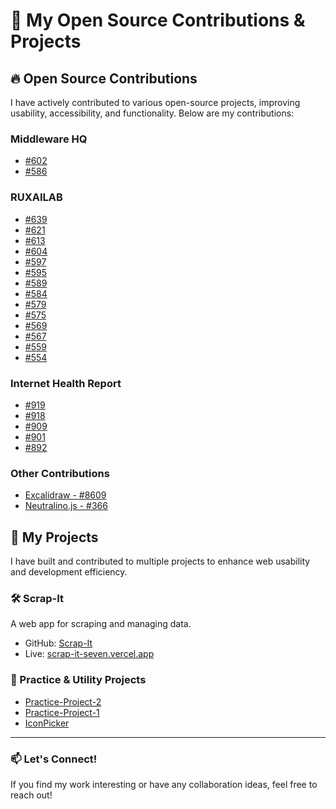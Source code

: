 # 🚀 My Open Source Contributions & Projects

## 🔥 Open Source Contributions
I have actively contributed to various open-source projects, improving usability, accessibility, and functionality. Below are my contributions:

### Middleware HQ
- [#602](https://github.com/middlewarehq/middleware/pull/602)
- [#586](https://github.com/middlewarehq/middleware/pull/586)

### RUXAILAB
- [#639](https://github.com/ruxailab/RUXAILAB/pull/639)
- [#621](https://github.com/ruxailab/RUXAILAB/pull/621)
- [#613](https://github.com/ruxailab/RUXAILAB/pull/613)
- [#604](https://github.com/ruxailab/RUXAILAB/pull/604)
- [#597](https://github.com/ruxailab/RUXAILAB/pull/597)
- [#595](https://github.com/ruxailab/RUXAILAB/pull/595)
- [#589](https://github.com/ruxailab/RUXAILAB/pull/589)
- [#584](https://github.com/ruxailab/RUXAILAB/pull/584)
- [#579](https://github.com/ruxailab/RUXAILAB/pull/579)
- [#575](https://github.com/ruxailab/RUXAILAB/pull/575)
- [#569](https://github.com/ruxailab/RUXAILAB/pull/569)
- [#567](https://github.com/ruxailab/RUXAILAB/pull/567)
- [#559](https://github.com/ruxailab/RUXAILAB/pull/559)
- [#554](https://github.com/ruxailab/RUXAILAB/pull/554)

### Internet Health Report
- [#919](https://github.com/InternetHealthReport/ihr-website/pull/919)
- [#918](https://github.com/InternetHealthReport/ihr-website/pull/918)
- [#909](https://github.com/InternetHealthReport/ihr-website/pull/909)
- [#901](https://github.com/InternetHealthReport/ihr-website/pull/901)
- [#892](https://github.com/InternetHealthReport/ihr-website/pull/892)

### Other Contributions
- [Excalidraw - #8609](https://github.com/excalidraw/excalidraw/pull/8609)
- [Neutralino.js - #366](https://github.com/neutralinojs/neutralinojs.github.io/pull/366)

## 🌟 My Projects
I have built and contributed to multiple projects to enhance web usability and development efficiency.

### 🛠 Scrap-It
A web app for scraping and managing data.
- GitHub: [Scrap-It](https://github.com/sahitya-chandra/Scrap-It)
- Live: [scrap-it-seven.vercel.app](https://scrap-it-seven.vercel.app)

### 📌 Practice & Utility Projects
- [Practice-Project-2](https://github.com/sahitya-chandra/Practice-Project-2)
- [Practice-Project-1](https://github.com/sahitya-chandra/Practice-Project-1)
- [IconPicker](https://github.com/sahitya-chandra/IconPicker)

---
### 📫 Let's Connect!
If you find my work interesting or have any collaboration ideas, feel free to reach out!
